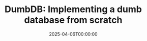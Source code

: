 ---
title: "DumbDB: Implementing a dumb database from scratch"
tags: ["Python", "Databases", "Data Engineering"]
type: "project"
summary: Implementing a dumb database from scratch using Python
githuburl: "https://github.com/gianfrancodemarco/dumbdb"
date:  2025-04-06T00:00:00
---
